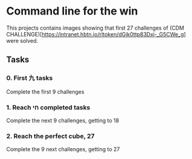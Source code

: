 # Command line for the win

This projects contains images showing that first 27 challenges of (CDM CHALLENGE)[https://intranet.hbtn.io/rltoken/dGik0ttp83Dxj-_G5CWe_g] were solved.

## Tasks

### 0. First 九 tasks
Complete the first 9 challenges

### 1. Reach חי completed tasks
Complete the next 9 challenges, getting to 18

### 2. Reach the perfect cube, 27
Complete the 9 next challenges, getting to 27
